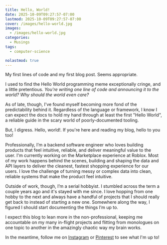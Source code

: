 ```yaml
---
title: Hello, World!
date: 2025-10-09T09:27:57-07:00
lastmod: 2025-10-09T09:27:57-07:00
cover: /images/hello-world.jpg
images:
  - /images/hello-world.jpg
categories:
  - Musings
tags:
  - computer-science

nolastmod: true
---
```


My first lines of code and my first blog post. Seems appropriate.

<!--more-->

I used to find the Hello World programming meme exceptionally cringe, and a little pretentious. _You're writing one line of code and announcing it to the world? Why should the world even care?_

As of late, though, I've found myself becoming more fond of the predictability behind it. Regardless of the language or framework, I know I can expect the docs to hold my hand through at least the first "Hello World", a reliable guide in the scary world of poorly-documented tooling.

But, I digress. Hello, world!. If you're here and reading my blog, hello to you too! 

Professionally, I’m a backend software engineer who loves building products that feel intuitive, reliable, and deliver meaningful value to the user. I'm currently working on the Marketplace experience at Roblox. Most of my work happens behind the scenes, building and shaping the data and API layers to deliver the cleanest, fastest shopping experience for our users. I love the challenge of turning messy or complex data into clean, reliable systems that make the product feel intuitive.

Outside of work, though, I’m a serial hobbyist. I stumbled across the term a couple years ago and it's stayed with me since. I love hopping from one hobby to the next and always have a handful of projects that I should really get back to instead of starting a new one. Somewhere along the way, I figured I should start documenting the things I’m up to. 

I expect this blog to lean more in the non-professional, keeping me accountable on my many in-flight projects and flitting from monologues on one topic to another in the amazingly chaotic way my brain works. 

In the meantime, follow me on [Instagram](https://instagram.com/dance.with.snigs) or [Pinterest](https://www.pinterest.com/snigdhas_) to see what I'm up to! 